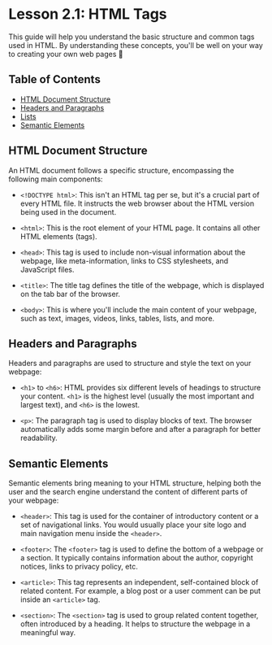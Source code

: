 # Lesson 2.1: HTML Tags

This guide will help you understand the basic structure and common tags used in HTML. By understanding these concepts, you'll be well on your way to creating your own web pages 💪

## Table of Contents
- [HTML Document Structure](#html-document-structure)
- [Headers and Paragraphs](#headers-and-paragraphs)
- [Lists](#lists)
- [Semantic Elements](#semantic-elements)

## HTML Document Structure
An HTML document follows a specific structure, encompassing the following main components:

- `<!DOCTYPE html>`: This isn't an HTML tag per se, but it's a crucial part of every HTML file. It instructs the web browser about the HTML version being used in the document.

- `<html>`: This is the root element of your HTML page. It contains all other HTML elements (tags).

- `<head>`: This tag is used to include non-visual information about the webpage, like meta-information, links to CSS stylesheets, and JavaScript files.

- `<title>`: The title tag defines the title of the webpage, which is displayed on the tab bar of the browser.

- `<body>`: This is where you'll include the main content of your webpage, such as text, images, videos, links, tables, lists, and more.

## Headers and Paragraphs
Headers and paragraphs are used to structure and style the text on your webpage:

- `<h1>` to `<h6>`: HTML provides six different levels of headings to structure your content. `<h1>` is the highest level (usually the most important and largest text), and `<h6>` is the lowest.

- `<p>`: The paragraph tag is used to display blocks of text. The browser automatically adds some margin before and after a paragraph for better readability.


## Semantic Elements
Semantic elements bring meaning to your HTML structure, helping both the user and the search engine understand the content of different parts of your webpage:

- `<header>`: This tag is used for the container of introductory content or a set of navigational links. You would usually place your site logo and main navigation menu inside the `<header>`.

- `<footer>`: The `<footer>` tag is used to define the bottom of a webpage or a section. It typically contains information about the author, copyright notices, links to privacy policy, etc.

- `<article>`: This tag represents an independent, self-contained block of related content. For example, a blog post or a user comment can be put inside an `<article>` tag.

- `<section>`: The `<section>` tag is used to group related content together, often introduced by a heading. It helps to structure the webpage in a meaningful way.



